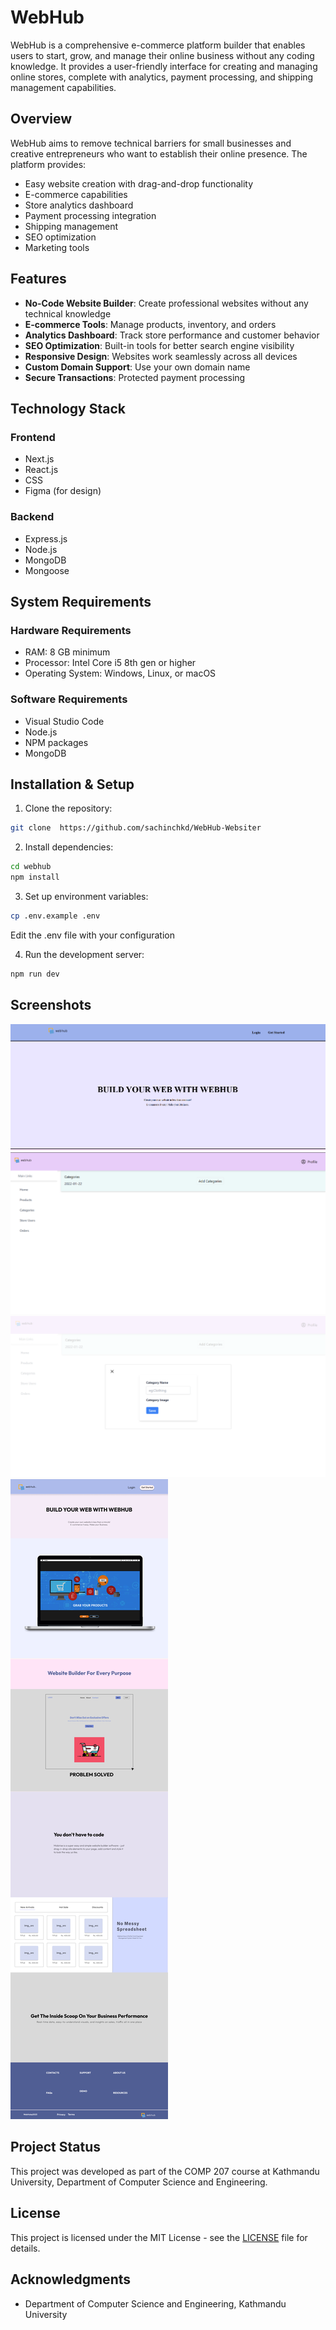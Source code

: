 # WebHub

WebHub is a comprehensive e-commerce platform builder that enables users to start, grow, and manage their online business without any coding knowledge. It provides a user-friendly interface for creating and managing online stores, complete with analytics, payment processing, and shipping management capabilities.

## Overview

WebHub aims to remove technical barriers for small businesses and creative entrepreneurs who want to establish their online presence. The platform provides:

- Easy website creation with drag-and-drop functionality
- E-commerce capabilities
- Store analytics dashboard
- Payment processing integration
- Shipping management
- SEO optimization
- Marketing tools

## Features

- **No-Code Website Builder**: Create professional websites without any technical knowledge
- **E-commerce Tools**: Manage products, inventory, and orders
- **Analytics Dashboard**: Track store performance and customer behavior
- **SEO Optimization**: Built-in tools for better search engine visibility
- **Responsive Design**: Websites work seamlessly across all devices
- **Custom Domain Support**: Use your own domain name
- **Secure Transactions**: Protected payment processing

## Technology Stack

### Frontend
- Next.js
- React.js
- CSS
- Figma (for design)

### Backend
- Express.js
- Node.js
- MongoDB
- Mongoose

## System Requirements

### Hardware Requirements
- RAM: 8 GB minimum
- Processor: Intel Core i5 8th gen or higher
- Operating System: Windows, Linux, or macOS

### Software Requirements
- Visual Studio Code
- Node.js
- NPM packages
- MongoDB

## Installation & Setup

1. Clone the repository:
```bash
git clone  https://github.com/sachinchkd/WebHub-Websiter
```

2. Install dependencies:
```bash
cd webhub
npm install
```

3. Set up environment variables:
```bash
cp .env.example .env
```
Edit the .env file with your configuration

4. Run the development server:
```bash
npm run dev
```

## Screenshots

![Frontpage](screenshots/a.png)
![Dashboardpage](screenshots/b.png)
![](screenshots/c.png)
![](screenshots/d.png)




## Project Status

This project was developed as part of the COMP 207 course at Kathmandu University, Department of Computer Science and Engineering.

## License

This project is licensed under the MIT License - see the [LICENSE](LICENSE) file for details.



## Acknowledgments

- Department of Computer Science and Engineering, Kathmandu University
